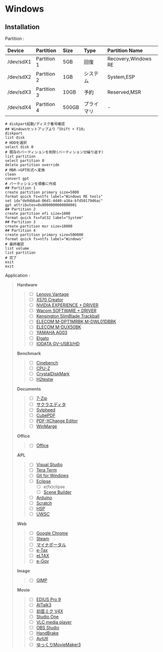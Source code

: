 # Windows

## Installation
Partition :

| Device    | Partition   | Size  | Type       | Partition Name      |
| :---      | :---        | :---  | :---       | :---                |
| /dev/sdX1 | Partition 1 | 5GB   | 回復       | Recovery,Windows RE |
| /dev/sdX2 | Partition 2 | 1GB   | システム   | System,ESP          |
| /dev/sdX3 | Partition 3 | 10GB  | 予約       | Reserved,MSR        |
| /dev/sdX4 | Partition 4 | 500GB | プライマリ | -                   |

```
# diskpart起動/ディスク番号確認
## Windowsセットアップより「Shift + F10」
diskpart
list disk
# HDDを選択
select disk 0
# 既存のパーティションを削除(パーティション分繰り返す)
list partition
select partition 0
delete partition override
# MBR->GPT形式へ変換
clean
convert gpt
# パーティションを順番に作成
## Partition 1
create partition primary size=5000
format quick fs=ntfs label="Windows RE tools"
set id="de94bba4-06d1-4d40-a16a-bfd50179d6ac"
gpt attributes=0x8000000000000001
## Partition 2
create partition efi size=1000
format quick fs=fat32 label="System"
## Partition 3
create partition msr size=10000
## Partition 4
create partition primary size=500000
format quick fs=ntfs label="Windows"
# 最終確認
list volume
list partition
# 完了
exit
exit
```

Application :

> **Hardware**
>> * [ ] [Lenovo Vantage](https://www.microsoft.com/ja-jp/p/lenovo-vantage/9wzdncrfj4mv?activetab=pivot:overviewtab)
>> * [ ] [X570 Creator](https://www.asrock.com/MB/AMD/X570%20Creator/index.jp.asp#Download)
>> * [ ] [NVIDIA EXPERIENCE + DRIVER](https://www.nvidia.co.jp/Download/index.aspx?lang=jp)
>> * [ ] [Wacom SOFTWARE + DRIVER](https://account.wacom.com/ja-jp/software-library)
>> * [ ] [Kensington SlimBlade Trackball](https://www.kensington.com/p/slimblade-trackball/)
>> * [ ] [ELECOM M-DPT1MRBK,M-DWL01DBBK](https://www.elecom.co.jp/support/download/peripheral/mouse/assistant/)
>> * [ ] [ELECOM M-DUX50BK](https://www.elecom.co.jp/support/download/peripheral/mouse/m-dux_30_50/)
>> * [ ] [YAMAHA AG03](https://jp.yamaha.com/products/music_production/webcasting_mixer/ag03/downloads.html)
>> * [ ] [Elgato](https://www.elgato.com/ja/gaming/downloads)
>> * [ ] [IODATA GV-USB3/HD](https://www.iodata.jp/lib/product/g/5754.htm)
>> 
> **Benchmark**
>> * [ ] [Cinebench](https://forest.watch.impress.co.jp/library/software/cinbenc/)
>> * [ ] [CPU-Z](https://forest.watch.impress.co.jp/library/software/cpuz/)
>> * [ ] [CrystalDiskMark](https://forest.watch.impress.co.jp/library/software/crystaldisk/)
>> * [ ] [H2testw](https://www.heise.de/download/product/h2testw-50539)
>> 
> **Documents**
>> * [ ] [7-Zip](https://sevenzip.osdn.jp/)
>> * [ ] [サクラエディタ](https://sakura-editor.github.io/download.html)
>> * [ ] [Sylpheed](https://sylpheed.sraoss.jp/ja/download.html)
>> * [ ] [CubePDF](https://www.cube-soft.jp/cubepdf/)
>> * [ ] [PDF-XChange Editor](https://forest.watch.impress.co.jp/library/software/pdfxchedit/)
>> * [ ] [WinMarge](http://winmerge.org/downloads/?lang=ja)
>> 
> **Office**
>> * [ ] [Office](https://products.office.com/ja-JP/compare-all-microsoft-office-products?tab=1)
>> 
> **APL**
>> * [ ] [Visual Studio](https://visualstudio.microsoft.com/ja/)
>> * [ ] [Tera Term](https://forest.watch.impress.co.jp/library/software/utf8teraterm/)
>> * [ ] [Git for Windows](https://gitforwindows.org/)
>> * [ ] [Eclipse](http://mergedoc.osdn.jp)
>>    * [ ] e(fx)clipse
>>    * [ ] [Scene Builder](https://www.oracle.com/technetwork/java/javafxscenebuilder-1x-archive-2199384.html)
>> * [ ] [Arduino](https://www.arduino.cc/en/Main/Software#)
>> * [ ] [Scratch](https://scratch.mit.edu/download)
>> * [ ] [HSP](http://hsp.tv/index2.html)
>> * [ ] [UWSC](https://www.vector.co.jp/soft/winnt/util/se115105.html)
>> 
> **Web**
>> * [ ] [Google Chrome](https://www.google.com/intl/ja_ALL/chrome/)
>> * [ ] [Steam](http://store.steampowered.com/about/)
>> * [ ] [マイナポータル](https://myna.go.jp/SCK0101_03_001/SCK0101_03_001_Reload.form)
>> * [ ] [e-Tax](http://www.e-tax.nta.go.jp/index.html)
>> * [ ] [eLTAX](http://www.eltax.jp/www/contents/1397034807379/index.html)
>> * [ ] [e-Gov](http://www.e-gov.go.jp/help/shinsei/flow/setup/index.html)
>> 
> **Image**
>> * [ ] [GIMP](https://www.gimp.org/downloads/)
>> 
> **Movie**
>> * [ ] [EDIUS Pro 9](https://pro.grassvalley.jp/download/edius9.htm)
>> * [ ] [AITalk3](https://www.ai-j.jp/consumer/kantan3)
>> * [ ] [初音ミク V4X](https://ec.crypton.co.jp/mypage/license)
>> * [ ] [Studio One](https://my.presonus.com/products/software)
>> * [ ] [VLC media player](https://www.videolan.org/vlc/index.ja.html)
>> * [ ] [OBS Studio](https://obsproject.com/ja/download)
>> * [ ] [HandBrake](https://handbrake.fr/)
>> * [ ] [AviUtl](http://spring-fragrance.mints.ne.jp/aviutl/)
>> * [ ] [ゆっくりMovieMaker3](https://manjubox.net/ymm3/)
>> 

